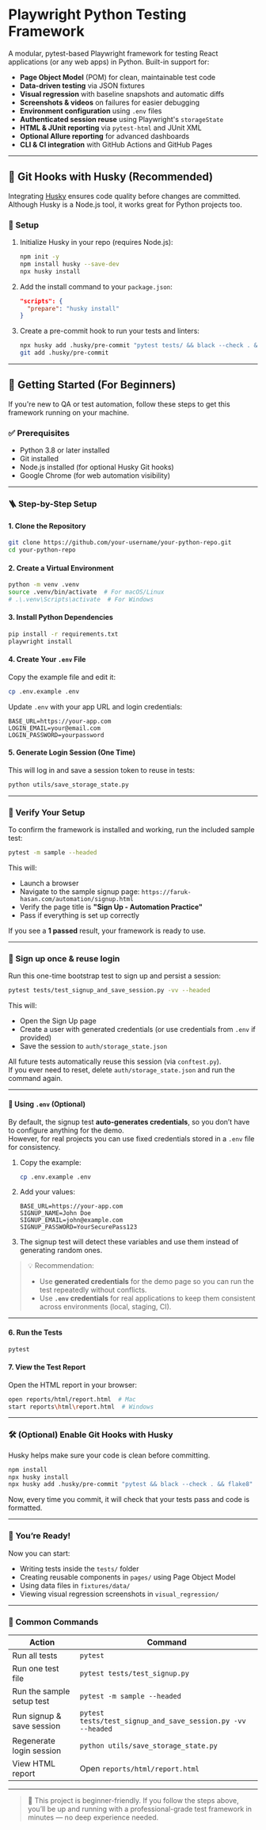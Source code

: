 # Playwright Python Testing Framework

A modular, pytest-based Playwright framework for testing React applications (or any web apps) in Python. Built-in support for:

* **Page Object Model** (POM) for clean, maintainable test code
* **Data-driven testing** via JSON fixtures
* **Visual regression** with baseline snapshots and automatic diffs
* **Screenshots & videos** on failures for easier debugging
* **Environment configuration** using `.env` files
* **Authenticated session reuse** using Playwright's `storageState`
* **HTML & JUnit reporting** via `pytest-html` and JUnit XML
* **Optional Allure reporting** for advanced dashboards
* **CLI & CI integration** with GitHub Actions and GitHub Pages

---

## 🧩 Git Hooks with Husky (Recommended)

Integrating [Husky](https://github.com/typicode/husky) ensures code quality before changes are committed. Although Husky is a Node.js tool, it works great for Python projects too.

### 🚀 Setup

1. Initialize Husky in your repo (requires Node.js):

   ```bash
   npm init -y
   npm install husky --save-dev
   npx husky install
   ```

2. Add the install command to your `package.json`:

   ```json
   "scripts": {
     "prepare": "husky install"
   }
   ```

3. Create a pre-commit hook to run your tests and linters:

   ```bash
   npx husky add .husky/pre-commit "pytest tests/ && black --check . && flake8"
   git add .husky/pre-commit
   ```

---

## 🧰 Getting Started (For Beginners)

If you're new to QA or test automation, follow these steps to get this framework running on your machine.

### ✅ Prerequisites

- Python 3.8 or later installed
- Git installed
- Node.js installed (for optional Husky Git hooks)
- Google Chrome (for web automation visibility)

---

### 🪜 Step-by-Step Setup

#### 1. **Clone the Repository**

```bash
git clone https://github.com/your-username/your-python-repo.git
cd your-python-repo
```

#### 2. **Create a Virtual Environment**

```bash
python -m venv .venv
source .venv/bin/activate  # For macOS/Linux
# .\.venv\Scripts\activate  # For Windows
```

#### 3. **Install Python Dependencies**

```bash
pip install -r requirements.txt
playwright install
```

#### 4. **Create Your `.env` File**

Copy the example file and edit it:

```bash
cp .env.example .env
```

Update `.env` with your app URL and login credentials:

```env
BASE_URL=https://your-app.com
LOGIN_EMAIL=your@email.com
LOGIN_PASSWORD=yourpassword
```

#### 5. **Generate Login Session (One Time)**

This will log in and save a session token to reuse in tests:

```bash
python utils/save_storage_state.py
```

---

### 🧪 Verify Your Setup

To confirm the framework is installed and working, run the included sample test:

```bash
pytest -m sample --headed
```

This will:
- Launch a browser
- Navigate to the sample signup page: `https://faruk-hasan.com/automation/signup.html`
- Verify the page title is **"Sign Up - Automation Practice"**
- Pass if everything is set up correctly

If you see a **1 passed** result, your framework is ready to use.

---

### 🔐 Sign up once & reuse login

Run this one-time bootstrap test to sign up and persist a session:

```bash
pytest tests/test_signup_and_save_session.py -vv --headed
```

This will:
- Open the Sign Up page
- Create a user with generated credentials (or use credentials from `.env` if provided)
- Save the session to `auth/storage_state.json`

All future tests automatically reuse this session (via `conftest.py`).  
If you ever need to reset, delete `auth/storage_state.json` and run the command again.

---

#### 📝 Using `.env` (Optional)

By default, the signup test **auto-generates credentials**, so you don’t have to configure anything for the demo.  
However, for real projects you can use fixed credentials stored in a `.env` file for consistency.

1. Copy the example:
   ```bash
   cp .env.example .env
   ```

2. Add your values:
   ```env
   BASE_URL=https://your-app.com
   SIGNUP_NAME=John Doe
   SIGNUP_EMAIL=john@example.com
   SIGNUP_PASSWORD=YourSecurePass123
   ```

3. The signup test will detect these variables and use them instead of generating random ones.

> 💡 Recommendation:  
> - Use **generated credentials** for the demo page so you can run the test repeatedly without conflicts.  
> - Use **`.env` credentials** for real applications to keep them consistent across environments (local, staging, CI).

---

#### 6. **Run the Tests**

```bash
pytest
```

#### 7. **View the Test Report**

Open the HTML report in your browser:

```bash
open reports/html/report.html  # Mac
start reports\html\report.html  # Windows
```

---

### 🛠 (Optional) Enable Git Hooks with Husky

Husky helps make sure your code is clean before committing.

```bash
npm install
npx husky install
npx husky add .husky/pre-commit "pytest && black --check . && flake8"
```

Now, every time you commit, it will check that your tests pass and code is formatted.

---

### 🚀 You’re Ready!

Now you can start:

- Writing tests inside the `tests/` folder
- Creating reusable components in `pages/` using Page Object Model
- Using data files in `fixtures/data/`
- Viewing visual regression screenshots in `visual_regression/`

---

### 🤖 Common Commands

| Action                    | Command                          |
|---------------------------|----------------------------------|
| Run all tests             | `pytest`                         |
| Run one test file         | `pytest tests/test_signup.py`    |
| Run the sample setup test | `pytest -m sample --headed`      |
| Run signup & save session | `pytest tests/test_signup_and_save_session.py -vv --headed` |
| Regenerate login session  | `python utils/save_storage_state.py` |
| View HTML report          | Open `reports/html/report.html`  |

---

> 🔰 This project is beginner-friendly. If you follow the steps above, you’ll be up and running with a professional-grade test framework in minutes — no deep experience needed.
